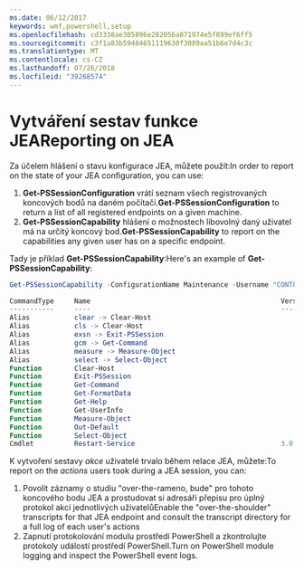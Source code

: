 ```yaml
---
ms.date: 06/12/2017
keywords: wmf,powershell,setup
ms.openlocfilehash: cd3338ae305896e282056a871974e5f899ef6ff5
ms.sourcegitcommit: c3f1a83b59484651119630f3089aa51b6e7d4c3c
ms.translationtype: MT
ms.contentlocale: cs-CZ
ms.lasthandoff: 07/26/2018
ms.locfileid: "39268574"
---
```

# <a name="reporting-on-jea"></a><span data-ttu-id="e3541-102">Vytváření sestav funkce JEA</span><span class="sxs-lookup"><span data-stu-id="e3541-102">Reporting on JEA</span></span>

<span data-ttu-id="e3541-103">Za účelem hlášení o stavu konfigurace JEA, můžete použít:</span><span class="sxs-lookup"><span data-stu-id="e3541-103">In order to report on the state of your JEA configuration, you can use:</span></span>

1. <span data-ttu-id="e3541-104">**Get-PSSessionConfiguration** vrátí seznam všech registrovaných koncových bodů na daném počítači.</span><span class="sxs-lookup"><span data-stu-id="e3541-104">**Get-PSSessionConfiguration** to return a list of all registered endpoints on a given machine.</span></span>
2. <span data-ttu-id="e3541-105">**Get-PSSessionCapability** hlášení o možnostech libovolný daný uživatel má na určitý koncový bod.</span><span class="sxs-lookup"><span data-stu-id="e3541-105">**Get-PSSessionCapability** to report on the capabilities any given user has on a specific endpoint.</span></span>

<span data-ttu-id="e3541-106">Tady je příklad **Get-PSSessionCapability**:</span><span class="sxs-lookup"><span data-stu-id="e3541-106">Here's an example of **Get-PSSessionCapability**:</span></span>

```powershell
Get-PSSessionCapability -ConfigurationName Maintenance -Username "CONTOSO\JohnDoe"

CommandType     Name                                               Version    Source
-----------     ----                                               -------    ------
Alias           clear -> Clear-Host
Alias           cls -> Clear-Host
Alias           exsn -> Exit-PSSession
Alias           gcm -> Get-Command
Alias           measure -> Measure-Object
Alias           select -> Select-Object
Function        Clear-Host
Function        Exit-PSSession
Function        Get-Command
Function        Get-FormatData
Function        Get-Help
Function        Get-UserInfo
Function        Measure-Object
Function        Out-Default
Function        Select-Object
Cmdlet          Restart-Service                                    3.0.0.0 Microsof...
```

<span data-ttu-id="e3541-107">K vytvoření sestavy _akce_ uživatelé trvalo během relace JEA, můžete:</span><span class="sxs-lookup"><span data-stu-id="e3541-107">To report on the _actions_ users took during a JEA session, you can:</span></span>

1. <span data-ttu-id="e3541-108">Povolit záznamy o studiu "over-the-rameno, bude" pro tohoto koncového bodu JEA a prostudovat si adresáři přepisu pro úplný protokol akcí jednotlivých uživatelů</span><span class="sxs-lookup"><span data-stu-id="e3541-108">Enable the "over-the-shoulder" transcripts for that JEA endpoint and consult the transcript directory for a full log of each user's actions</span></span>
2. <span data-ttu-id="e3541-109">Zapnutí protokolování modulu prostředí PowerShell a zkontrolujte protokoly událostí prostředí PowerShell.</span><span class="sxs-lookup"><span data-stu-id="e3541-109">Turn on PowerShell module logging and inspect the PowerShell event logs.</span></span>